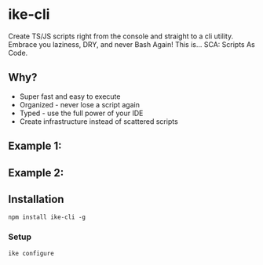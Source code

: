 # ike-cli
Create TS/JS scripts right from the console and straight to a cli utility. Embrace you laziness, DRY, and never Bash Again!
This is... SCA: Scripts As Code.

## Why?
* Super fast and easy to execute
* Organized - never lose a script again
* Typed - use the full power of your IDE
* Create infrastructure instead of scattered scripts

## Example 1:

## Example 2:

## Installation
``` npm install ike-cli -g ```

### Setup
``` ike configure ```



